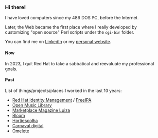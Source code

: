 ### Hi there!

I have loved computers since my 486 DOS PC, before the Internet. 

Later, the Web became the first place where I really developed by customizing "open source" Perl scripts under the `cgi-bin` folder.

You can find me on [LinkedIn](https://www.linkedin.com/in/armandoneto) or my [personal website](https://armandoneto.com/).

#### Now

In 2023, I quit Red Hat to take a sabbatical and reevaluate my professional goals. 

#### Past

List of things/projects/places I worked in the last 10 years:

* [Red Hat Identity Management](https://access.redhat.com/products/identity-management/) / [FreeIPA](https://freeipa.org/)
* [Open Music Library](https://web.archive.org/web/20200222234602/http://openmusiclibrary.org/)
* [Marketplace Magazine Luiza](https://diginomica.com/magazine-luiza-sets-out-marketplace-stall-with-apigee)
* [Bloom](https://web.archive.org/web/20200803200728/https://d3.do/en/projects/bloom)
* [Hortiescolha](https://web.archive.org/web/20160716183631/http://www.hortiescolha.com.br/)
* [Carnaval digital](http://web.archive.org/web/20140313222454/http://www.carnaval.vc/granderio)
* [Omelete](https://omelete.com.br/)
